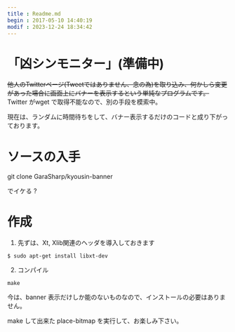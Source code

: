 ```yaml
---
title : Readme.md
begin : 2017-05-10 14:40:19 
modif : 2023-12-24 18:34:42 
---
```


「凶シンモニター」(準備中)
==============

~~他人のTwitterページ(Tweetではありません、念の為)を取り込み、何かしら変更があった場合に画面上にバナーを表示するという単純なプログラムです。~~
Twitter がwget で取得不能なので、別の手段を模索中。

現在は、ランダムに時間待ちをして、バナー表示するだけのコードと成り下がっております。

# ソースの入手

git clone GaraSharp/kyousin-banner 

でイケる ?

# 作成

1. 先ずは、Xt, Xlib関連のヘッダを導入しておきます

```Ubuntu
$ sudo apt-get install libxt-dev
```

2. コンパイル

```
make
```

今は、banner 表示だけしか能のないものなので、インストールの必要はありません。

make して出来た place-bitmap を実行して、お楽しみ下さい。
